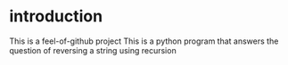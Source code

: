 # introduction
This is a feel-of-github project
This is a python program that answers the question of reversing a string using recursion
